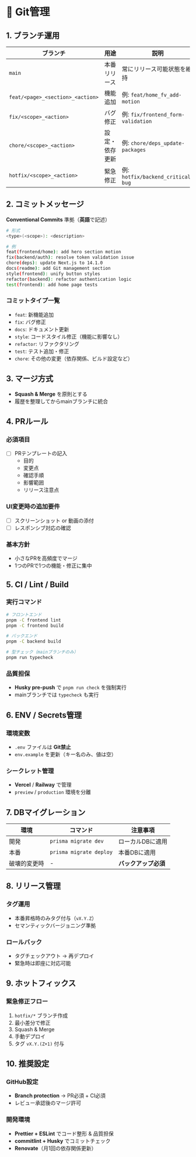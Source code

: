 # 🔧 Git管理

## 1. ブランチ運用

| ブランチ | 用途 | 説明 |
|---------|------|------|
| `main` | 本番リリース | 常にリリース可能状態を維持 |
| `feat/<page>_<section>_<action>` | 機能追加 | 例: `feat/home_fv_add-motion` |
| `fix/<scope>_<action>` | バグ修正 | 例: `fix/frontend_form-validation` |
| `chore/<scope>_<action>` | 設定・依存更新 | 例: `chore/deps_update-packages` |
| `hotfix/<scope>_<action>` | 緊急修正 | 例: `hotfix/backend_critical-bug` |

## 2. コミットメッセージ

**Conventional Commits** 準拠（**英語**で記述）

```bash
# 形式
<type>(<scope>): <description>

# 例
feat(frontend/home): add hero section motion
fix(backend/auth): resolve token validation issue
chore(deps): update Next.js to 14.1.0
docs(readme): add Git management section
style(frontend): unify button styles
refactor(backend): refactor authentication logic
test(frontend): add home page tests
```

### コミットタイプ一覧
- `feat`: 新機能追加
- `fix`: バグ修正
- `docs`: ドキュメント更新
- `style`: コードスタイル修正（機能に影響なし）
- `refactor`: リファクタリング
- `test`: テスト追加・修正
- `chore`: その他の変更（依存関係、ビルド設定など）

## 3. マージ方式

- **Squash & Merge** を原則とする
- 履歴を整理してからmainブランチに統合

## 4. PRルール

### 必須項目
- [ ] PRテンプレートの記入
  - 目的
  - 変更点
  - 確認手順
  - 影響範囲
  - リリース注意点

### UI変更時の追加要件
- [ ] スクリーンショット or 動画の添付
- [ ] レスポンシブ対応の確認

### 基本方針
- 小さなPRを高頻度でマージ
- 1つのPRで1つの機能・修正に集中

## 5. CI / Lint / Build

### 実行コマンド
```bash
# フロントエンド
pnpm -C frontend lint
pnpm -C frontend build

# バックエンド
pnpm -C backend build

# 型チェック（mainブランチのみ）
pnpm run typecheck
```

### 品質担保
- **Husky pre-push** で `pnpm run check` を強制実行
- mainブランチでは `typecheck` も実行

## 6. ENV / Secrets管理

### 環境変数
- `.env` ファイルは **Git禁止**
- `env.example` を更新（キー名のみ、値は空）

### シークレット管理
- **Vercel** / **Railway** で管理
- `preview` / `production` 環境を分離

## 7. DBマイグレーション

| 環境 | コマンド | 注意事項 |
|------|----------|----------|
| 開発 | `prisma migrate dev` | ローカルDBに適用 |
| 本番 | `prisma migrate deploy` | 本番DBに適用 |
| 破壊的変更時 | - | **バックアップ必須** |

## 8. リリース管理

### タグ運用
- 本番昇格時のみタグ付与（`vX.Y.Z`）
- セマンティックバージョニング準拠

### ロールバック
- タグチェックアウト → 再デプロイ
- 緊急時は即座に対応可能

## 9. ホットフィックス

### 緊急修正フロー
1. `hotfix/*` ブランチ作成
2. 最小差分で修正
3. Squash & Merge
4. 手動デプロイ
5. タグ `vX.Y.(Z+1)` 付与

## 10. 推奨設定

### GitHub設定
- **Branch protection** → PR必須 + CI必須
- レビュー承認後のマージ許可

### 開発環境
- **Prettier + ESLint** でコード整形 & 品質担保
- **commitlint + Husky** でコミットチェック
- **Renovate**（月1回の依存関係更新） 